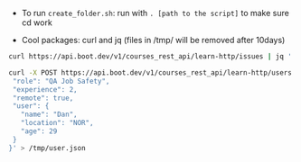 - To run `create_folder.sh`: run with `. [path to the script]` to make sure cd work

- Cool packages: curl and jq (files in /tmp/ will be removed after 10days)
 ```bash
curl https://api.boot.dev/v1/courses_rest_api/learn-http/issues | jq '.[].title, .[].estimate' > /tmp/issue_info.txt
 ```
 ```bash
curl -X POST https://api.boot.dev/v1/courses_rest_api/learn-http/users -H "Content-Type: application/json" -d '{
  "role": "QA Job Safety",
  "experience": 2,
  "remote": true,
  "user": {
    "name": "Dan",
    "location": "NOR",
    "age": 29
  }
}' > /tmp/user.json
 ```